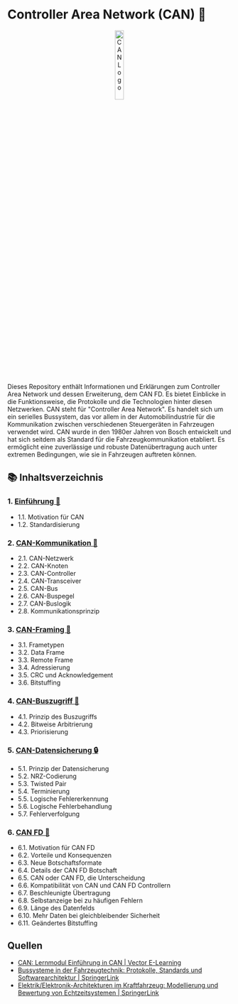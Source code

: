 # Controller Area Network (CAN) 🚗

<div style="text-align: center;">
    <img src="https://upload.wikimedia.org/wikipedia/commons/a/a8/CAN_Logo.jpg" alt="CAN Logo" style="width:20%; max-width:600px;">
</div>

Dieses Repository enthält Informationen und Erklärungen zum Controller Area Network und dessen Erweiterung, dem CAN FD. Es bietet Einblicke in die Funktionsweise, die Protokolle und die Technologien hinter diesen Netzwerken. CAN steht für "Controller Area Network". Es handelt sich um ein serielles Bussystem, das vor allem in der Automobilindustrie für die Kommunikation zwischen verschiedenen Steuergeräten in Fahrzeugen verwendet wird. CAN wurde in den 1980er Jahren von Bosch entwickelt und hat sich seitdem als Standard für die Fahrzeugkommunikation etabliert. Es ermöglicht eine zuverlässige und robuste Datenübertragung auch unter extremen Bedingungen, wie sie in Fahrzeugen auftreten können.

## 📚 Inhaltsverzeichnis

### 1. [Einführung 🚀](./01_Einführung/README.md)

- 1.1. Motivation für CAN
- 1.2. Standardisierung

### 2. [CAN-Kommunikation 💬](./02_CAN-Kommunikation/README.md)

- 2.1. CAN-Netzwerk
- 2.2. CAN-Knoten
- 2.3. CAN-Controller
- 2.4. CAN-Transceiver
- 2.5. CAN-Bus
- 2.6. CAN-Buspegel
- 2.7. CAN-Buslogik
- 2.8. Kommunikationsprinzip

### 3. [CAN-Framing 🔄](./03_CAN-Framing/README.md)

- 3.1. Frametypen
- 3.2. Data Frame
- 3.3. Remote Frame
- 3.4. Adressierung
- 3.5. CRC und Acknowledgement
- 3.6. Bitstuffing

### 4. [CAN-Buszugriff 📡](./04_CAN-Buszugriff/README.md)

- 4.1. Prinzip des Buszugriffs
- 4.2. Bitweise Arbitrierung
- 4.3. Priorisierung

### 5. [CAN-Datensicherung 🔒](./05_CAN-Datensicherung/README.md)

- 5.1. Prinzip der Datensicherung
- 5.2. NRZ-Codierung
- 5.3. Twisted Pair
- 5.4. Terminierung
- 5.5. Logische Fehlererkennung
- 5.6. Logische Fehlerbehandlung
- 5.7. Fehlerverfolgung

### 6. [CAN FD 🚀](./06_CAN-FD/README.md)

- 6.1. Motivation für CAN FD
- 6.2. Vorteile und Konsequenzen
- 6.3. Neue Botschaftsformate
- 6.4. Details der CAN FD Botschaft
- 6.5. CAN oder CAN FD, die Unterscheidung
- 6.6. Kompatibilität von CAN und CAN FD Controllern
- 6.7. Beschleunigte Übertragung
- 6.8. Selbstanzeige bei zu häufigen Fehlern
- 6.9. Länge des Datenfelds
- 6.10. Mehr Daten bei gleichbleibender Sicherheit
- 6.11. Geändertes Bitstuffing

## Quellen

- [CAN: Lernmodul Einführung in CAN | Vector E-Learning](https://elearning.vector.com/mod/page/view.php?id=111)
- [Bussysteme in der Fahrzeugtechnik: Protokolle, Standards und Softwarearchitektur | SpringerLink](https://link.springer.com/book/10.1007/978-3-658-02419-2)
- [Elektrik/Elektronik-Architekturen im Kraftfahrzeug: Modellierung und Bewertung von Echtzeitsystemen | SpringerLink](https://link.springer.com/book/10.1007/978-3-642-25478-9)
